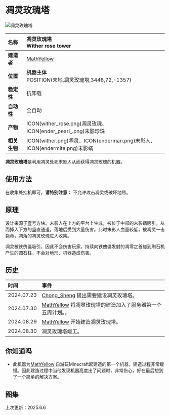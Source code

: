 # **凋灵玫瑰塔**
![凋灵玫瑰塔](images/wither_rose_tower.png)

|**名称**|**凋灵玫瑰塔<br>Wither rose tower**|
|:-|:-|
|**建造者**|[MathYellow](?player/MathYellow)|
|**位置**|**机器主体**<br>POSITION(末地,凋灵玫瑰塔,3448,72,-1357)|
|**稳定性**|抗卸载|
|**自动性**|全自动|
|**产物**|ICON(wither_rose.png)凋灵玫瑰、ICON(ender_pearl_.png)末影珍珠|
|**相关生物**|ICON(wither.png)凋灵、ICON(enderman.png)末影人、ICON(endermite.png)末影螨|

**凋灵玫瑰塔**是利用凋灵处死末影人从而获得凋灵玫瑰的机器。

## **使用方法**
在收集处挂机即可。**请特别注意：** 不允许攻击凋灵或破坏地毯。

## **原理**
设计来源于壹号方块。末影人在上方的平台上生成，被位于中部的末影螨吸引，从而掉入下方的竖直通道，落地后受到大量伤害。此时末影人血量较低，被凋灵一击毙命，凋落的凋灵玫瑰进入收集。

凋灵被铁傀儡吸引，因此不会伤害玩家。持续向铁傀儡发射的凋零之首碰到刷石机产生的圆石柱，不会对地形、机器造成伤害。

## **历史**
|时间|事件|
|:-|:-|
|2024.07.23|[Chong_Sheng](?player/Chong_Sheng) 提出需要建设凋灵玫瑰塔。|
|2024.07.30|[MathYellow](?player/MathYellow) 将凋灵玫瑰塔的建造加入了服务器第一个五周计划。。|
|2024.08.29|[MathYellow](?player/MathYellow) 开始建造凋灵玫瑰塔。|
|2024.08.30|凋灵玫瑰塔竣工。|

## **你知道吗**
- 此机器为[MathYellow](?player/MathYellow) 自游玩Minecraft起建造的第一个机器，建造过程非常缓慢。因此建造过程中当他发现机器高度出了问题时，非常伤心，好在最后想到了一个简单的解决方案。

## **图集**
<div id="pictures">
</div>

<p id="last_update">上次更新：2025.6.6</p>